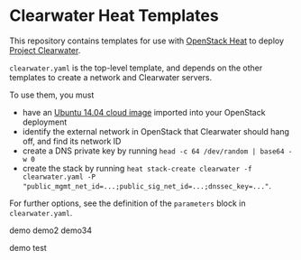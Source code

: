 # Clearwater Heat Templates

This repository contains templates for use with [OpenStack Heat](https://wiki.openstack.org/wiki/Heat) to deploy [Project Clearwater](http://www.projectclearwater.org).

`clearwater.yaml` is the top-level template, and depends on the other templates to create a network and Clearwater servers.

To use them, you must

-   have an [Ubuntu 14.04 cloud image](http://cloud-images.ubuntu.com/trusty/current/) imported into your OpenStack deployment
-   identify the external network in OpenStack that Clearwater should hang off, and find its network ID
-   create a DNS private key by running `head -c 64 /dev/random | base64 -w 0`
-   create the stack by running `heat stack-create clearwater -f clearwater.yaml -P "public_mgmt_net_id=...;public_sig_net_id=...;dnssec_key=..."`.

For further options, see the definition of the `parameters` block in `clearwater.yaml`.

demo
demo2
demo34

demo test
